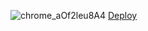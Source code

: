 ![chrome_aOf2leu8A4](https://github.com/Edgar200021/coffee-house/assets/105574762/7d45ff09-bf64-44b8-9074-dfa100d9158d)
[Deploy](https://coffee-house.vercel.app/)
